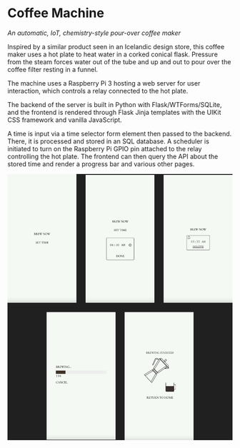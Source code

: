 # Coffee Machine

*An automatic, IoT, chemistry-style pour-over coffee maker*

Inspired by a similar product seen in an Icelandic design store, this coffee maker uses a hot plate to heat water in a corked conical flask. Pressure from the steam forces water out of the tube and up and out to pour over the coffee filter resting in a funnel.

The machine uses a Raspberry Pi 3 hosting a web server for user interaction, which controls a relay connected to the hot plate.

The backend of the server is built in Python with Flask/WTForms/SQLite, and the frontend is rendered through Flask Jinja templates with the UIKit CSS framework and vanilla JavaScript.

A time is input via a time selector form element then passed to the backend. There, it is processed and stored in an SQL database. A scheduler is initiated to turn on the Raspberry Pi GPIO pin attached to the relay controlling the hot plate. The frontend can then query the API about the stored time and render a progress bar and various other pages.

<img src="./img/screens.jpeg" alt="Five screens of frontend interface" width=800>
